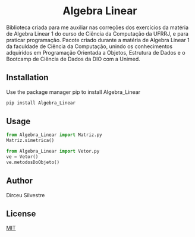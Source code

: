 <h1 align="center"  size="40px">
Algebra Linear 
</h1>

Biblioteca criada para me auxiliar nas correções dos exercícios da matéria de Algebra Linear 1 do curso de Ciência da Computação da UFRRJ, e para praticar programação.
Pacote criado durante a matéria de Algebra Linear 1 da faculdade de Ciência da Computação, unindo os conhecimentos adquiridos em Programação Orientada a Objetos, Estrutura de Dados e o Bootcamp de Ciência de Dados da DIO com a Unimed.

## Installation

Use the package manager pip to install Algebra_Linear

```bash
pip install Algebra_Linear
```

## Usage

```python
from Algebra_Linear import Matriz.py
Matriz.simetrica()
```

```python
from Algebra_Linear import Vetor.py
ve = Vetor()
ve.metodosDoObjeto()
```

## Author

Dirceu Silvestre

## License

[MIT](https://choosealicense.com/licenses/mit/)
